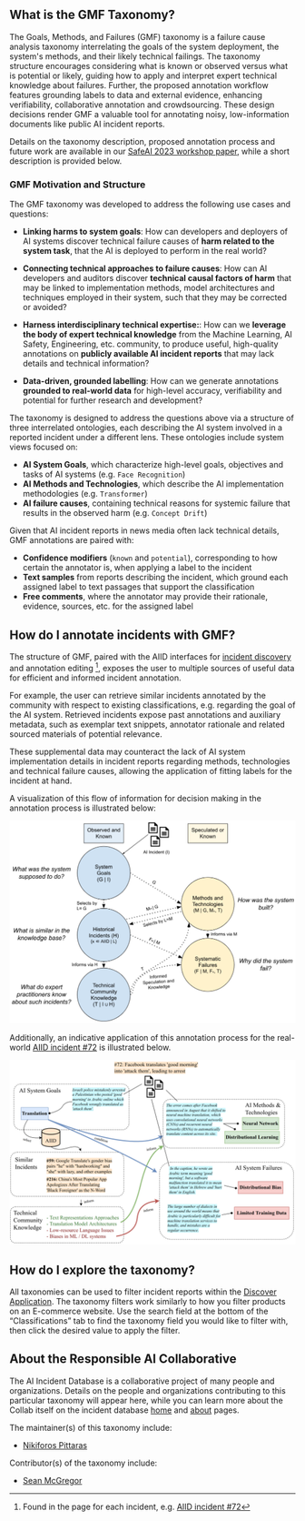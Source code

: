 ## What is the GMF Taxonomy?

The Goals, Methods, and Failures (GMF) taxonomy is a failure 
cause analysis taxonomy interrelating the goals of the system 
deployment, the system's methods, and their likely technical failings. The taxonomy structure encourages considering what is known or observed versus what is potential or likely, guiding how to apply and interpret expert technical knowledge about failures. Further, the proposed annotation workflow features grounding labels to data and external evidence, enhancing verifiability, collaborative annotation and crowdsourcing. These design decisions render GMF a valuable tool for annotating noisy, low-information documents like public AI incident reports.

Details on the taxonomy description, proposed annotation process
and future work are available in our [SafeAI 2023 workshop paper](https://ceur-ws.org/Vol-3381/17.pdf), while
a short description is provided below. 

### GMF Motivation and Structure
The GMF taxonomy was developed to address the following use cases and questions:

- **Linking harms to system goals**: How can developers and deployers of AI systems discover technical failure causes
of **harm related to the system task**, that the AI is deployed to perform in the real world?

- **Connecting technical approaches to failure causes**: How can AI developers and auditors discover **technical causal factors of harm**
that may be linked to implementation methods, model architectures and techniques
employed in their system, such that they may be corrected or avoided?

- **Harness interdisciplinary technical expertise:**: How can we **leverage the body of expert technical knowledge** from the Machine
 Learning, AI Safety, Engineering, etc. community, to produce useful, high-quality
  annotations on **publicly available AI incident reports** that may lack details and technical information?

- **Data-driven, grounded labelling**: How can we generate annotations **grounded to real-world data** for high-level accuracy,
verifiability and potential for further research and development?

<!-- #### Structure -->
The taxonomy is designed to address the questions above via a structure of three interrelated
 ontologies, each describing the AI system involved in a reported incident under a different lens.
 These ontologies include system views focused on:

- **AI System Goals**, which characterize high-level goals, objectives and tasks of AI systems (e.g. `Face Recognition`)
- **AI Methods and Technologies**, which describe the AI implementation methodologies (e.g. `Transformer`)
- **AI failure causes**, containing technical reasons for systemic failure that results in the observed harm (e.g. `Concept Drift`)

Given that AI incident reports in news media often lack technical details, GMF annotations are paired with:

- **Confidence modifiers** (`known` and `potential`), corresponding to how certain the annotator is,
when applying a label to the incident
- **Text samples** from reports describing the incident, which ground each assigned label to text passages that support the classification
- **Free comments**, where the annotator may provide their rationale, evidence, sources, etc. for the assigned label

## How do I annotate incidents with GMF?

The structure of GMF, paired with the AIID interfaces for [incident discovery](https://incidentdatabase.ai/apps/discover) and annotation editing [^1]<!-- and risk checklisting [^2] -->, exposes the user to multiple sources of useful data for efficient and informed incident annotation. 

For example, the user can retrieve similar incidents annotated by the community with respect to
existing classifications, e.g. regarding the goal of the AI system. Retrieved incidents expose past annotations and auxiliary metadata, such as exemplar text snippets, annotator rationale and
related sourced materials of potential relevance. 

These supplemental data may counteract the lack of AI system implementation details in incident
 reports regarding methods, technologies and technical failure causes, allowing the application of
  fitting labels for the incident at hand.

[^1]: Found in the page for each incident, e.g. [AIID incident #72](https://incidentdatabase.ai/cite/72/)

A visualization of this flow of information for decision making in the annotation process is illustrated  below:

![](images/structure.png)

Additionally, an indicative application of this annotation process for the real-world [AIID incident #72](https://incidentdatabase.ai/cite/72/) is illustrated below.

![](images/annotation.png)


## How do I explore the taxonomy?

All taxonomies can be used to filter incident reports within the 
[Discover Application](https://incidentdatabase.ai/apps/discover). The taxonomy filters work similarly to how 
you filter products on an E-commerce website. Use the search 
field at the bottom of the “Classifications” tab to find the 
taxonomy field you would like to filter with, then click the 
desired value to apply the filter.

## About the Responsible AI Collaborative

The AI Incident Database is a collaborative project of many 
people and organizations. Details on the people and organizations 
contributing to this particular taxonomy will appear here, while 
you can learn more about the Collab itself on the incident 
database [home](https://incidentdatabase.ai/) and 
[about](https://incidentdatabase.ai/about/) pages.

The maintainer(s) of this taxonomy include:
* [Nikiforos Pittaras](https://www.linkedin.com/in/nikiforos-pittaras/)

Contributor(s) of the taxonomy include:
* [Sean McGregor](https://www.linkedin.com/in/seanbmcgregor/)